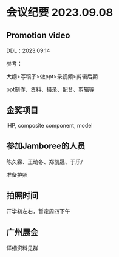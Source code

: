 # 会议纪要 2023.09.08

## **Promotion video**

DDL：2023.09.14

参考：

大纲>写稿子>做ppt>录视频>剪辑后期

ppt制作、资料、摄录、配音、剪辑等

## 金奖项目

IHP, composite component, model

## 参加Jamboree的人员

陈久霖、王琦冬、郑凯晟、于乐/

准备护照

## 拍照时间

开学初左右，暂定周四下午

## 广州展会

详细资料见群
